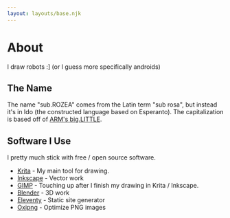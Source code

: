 ```yaml
---
layout: layouts/base.njk
---
```


# About

I draw robots :] (or I guess more specifically androids)

## The Name

The name "sub.ROZEA" comes from the Latin term "sub rosa", but instead it's in Ido (the constructed language based on Esperanto). The capitalization is based off of [ARM's big.LITTLE](https://www.arm.com/technologies/big-little).

## Software I Use

I pretty much stick with free / open source software.

- [Krita](https://krita.org) - My main tool for drawing.
- [Inkscape](https://inkscape.org) - Vector work
- [GIMP](https://gimp.org) - Touching up after I finish my drawing in Krita / Inkscape.
- [Blender](https://blender.org) - 3D work
- [Eleventy](https://11ty.dev) - Static site generator
- [Oxipng](https://github.com/shssoichiro/oxipng) - Optimize PNG images
